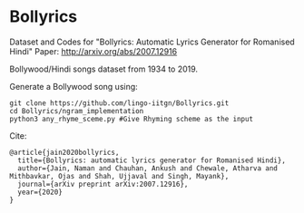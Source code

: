 # Bollyrics
Dataset and Codes for "Bollyrics: Automatic Lyrics Generator for Romanised Hindi"
Paper: http://arxiv.org/abs/2007.12916

Bollywood/Hindi songs dataset from 1934 to 2019. 

Generate a Bollywood song using:
``` 
git clone https://github.com/lingo-iitgn/Bollyrics.git
cd Bollyrics/ngram_implementation
python3 any_rhyme_sceme.py #Give Rhyming scheme as the input
```

Cite:
```
@article{jain2020bollyrics,
  title={Bollyrics: automatic lyrics generator for Romanised Hindi},
  author={Jain, Naman and Chauhan, Ankush and Chewale, Atharva and Mithbavkar, Ojas and Shah, Ujjaval and Singh, Mayank},
  journal={arXiv preprint arXiv:2007.12916},
  year={2020}
}
```
